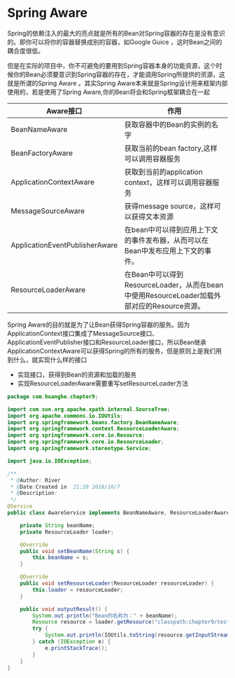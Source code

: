# Spring Aware

Spring的依赖注入的最大的亮点就是所有的Bean对Spring容器的存在是没有意识的。即你可以将你的容器替换成别的容器，如Google Guice ，这时Bean之间的耦合度很低。

但是在实际的项目中，你不可避免的要用到Spring容器本身的功能资源，这个时候你的Bean必须要意识到Spring容器的存在，才能调用Spring所提供的资源，这就是所谓的Spring Aware 。其实Spring Aware本来就是Spring设计用来框架内部使用的，若是使用了Spring Aware,你的Bean将会和Spring框架耦合在一起

| Aware接口                      | 作用                                                         |
| ------------------------------ | ------------------------------------------------------------ |
| BeanNameAware                  | 获取容器中的Bean的实例的名字                                 |
| BeanFactoryAware               | 获取当前的bean factory,这样可以调用容器服务                  |
| ApplicationContextAware        | 获取到当前的application context，这样可以调用容器服务        |
| MessageSourceAware             | 获得message source，这样可以获得文本资源                     |
| ApplicationEventPublisherAware | 在bean中可以得到应用上下文的事件发布器，从而可以在Bean中发布应用上下文的事件。 |
| ResourceLoaderAware            | 在Bean中可以得到ResourceLoader，从而在bean中使用ResourceLoader加载外部对应的Resource资源。 |

Spring Aware的目的就是为了让Bean获得Spring容器的服务。因为ApplicationContext接口集成了MessageSource接口、ApplicationEventPublisher接口和ResourceLoader接口，所以Bean继承ApplicationContextAware可以获得Spring的所有的服务，但是原则上是我们用到什么，就实现什么样的接口

- 实现接口，获得到Bean的资源和加载的服务
- 实现ResourceLoaderAware需要重写setResourceLoader方法

```java
package com.huanghe.chapter9;

import com.sun.org.apache.xpath.internal.SourceTree;
import org.apache.commons.io.IOUtils;
import org.springframework.beans.factory.BeanNameAware;
import org.springframework.context.ResourceLoaderAware;
import org.springframework.core.io.Resource;
import org.springframework.core.io.ResourceLoader;
import org.springframework.stereotype.Service;

import java.io.IOException;

/**
 * @Author: River
 * @Date:Created in  21:20 2018/10/7
 * @Description:
 */
@Service
public class AwareService implements BeanNameAware, ResourceLoaderAware {

    private String beanName;
    private ResourceLoader loader;

    @Override
    public void setBeanName(String s) {
        this.beanName = s;
    }

    @Override
    public void setResourceLoader(ResourceLoader resourceLoader) {
        this.loader = resourceLoader;
    }

    public void outputResult() {
        System.out.println("Bean的名称为：" + beanName);
        Resource resource = loader.getResource("classpath:chapter9/test.txt");
        try {
            System.out.println(IOUtils.toString(resource.getInputStream()));
        } catch (IOException e) {
            e.printStackTrace();
        }
    }
}

```

